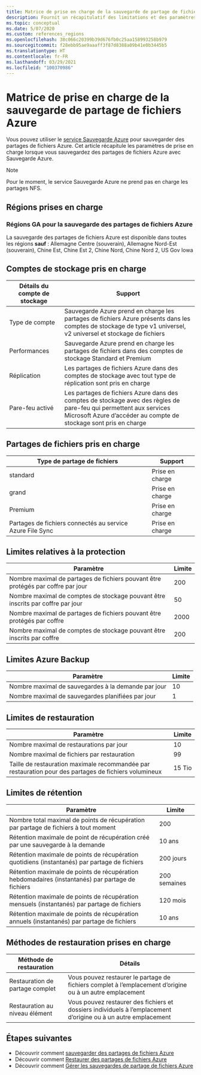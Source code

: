 ```yaml
---
title: Matrice de prise en charge de la sauvegarde de partage de fichiers Azure
description: Fournit un récapitulatif des limitations et des paramètres de prise en charge lors de la sauvegarde de partages de fichiers Azure.
ms.topic: conceptual
ms.date: 5/07/2020
ms.custom: references_regions
ms.openlocfilehash: 38c066c20399b39d676fb0c25aa158993258b979
ms.sourcegitcommit: f28ebb95ae9aaaff3f87d8388a09b41e0b3445b5
ms.translationtype: HT
ms.contentlocale: fr-FR
ms.lasthandoff: 03/29/2021
ms.locfileid: "100370986"
---
```

# <a name="support-matrix-for-azure-file-share-backup"></a>Matrice de prise en charge de la sauvegarde de partage de fichiers Azure

Vous pouvez utiliser le [service Sauvegarde Azure](./backup-overview.md) pour sauvegarder des partages de fichiers Azure. Cet article récapitule les paramètres de prise en charge lorsque vous sauvegardez des partages de fichiers Azure avec Sauvegarde Azure.

> [!NOTE]
> Pour le moment, le service Sauvegarde Azure ne prend pas en charge les partages NFS.

## <a name="supported-regions"></a>Régions prises en charge

### <a name="ga-regions-for-azure-file-shares-backup"></a>Régions GA pour la sauvegarde des partages de fichiers Azure

La sauvegarde des partages de fichiers Azure est disponible dans toutes les régions **sauf** : Allemagne Centre (souverain), Allemagne Nord-Est (souverain), Chine Est, Chine Est 2, Chine Nord, Chine Nord 2, US Gov Iowa

## <a name="supported-storage-accounts"></a>Comptes de stockage pris en charge

| Détails du compte de stockage | Support                                                      |
| ------------------------ | ------------------------------------------------------------ |
| Type de compte            | Sauvegarde Azure prend en charge les partages de fichiers Azure présents dans les comptes de stockage de type v1 universel, v2 universel et stockage de fichiers |
| Performances              | Sauvegarde Azure prend en charge les partages de fichiers dans des comptes de stockage Standard et Premium |
| Réplication              | Les partages de fichiers Azure dans des comptes de stockage avec tout type de réplication sont pris en charge |
| Pare-feu activé         | Les partages de fichiers Azure dans des comptes de stockage avec des règles de pare-feu qui permettent aux services Microsoft Azure d’accéder au compte de stockage sont pris en charge|

## <a name="supported-file-shares"></a>Partages de fichiers pris en charge

| Type de partage de fichiers                                   | Support   |
| -------------------------------------------------- | --------- |
| standard                                           | Prise en charge |
| grand                                              | Prise en charge |
| Premium                                            | Prise en charge |
| Partages de fichiers connectés au service Azure File Sync | Prise en charge |

## <a name="protection-limits"></a>Limites relatives à la protection

| Paramètre                                                      | Limite |
| ------------------------------------------------------------ | ----- |
| Nombre maximal de partages de fichiers pouvant être protégés par coffre par jour| 200   |
| Nombre maximal de comptes de stockage pouvant être inscrits par coffre par jour | 50    |
| Nombre maximal de partages de fichiers pouvant être protégés par coffre | 2000   |
| Nombre maximal de comptes de stockage pouvant être inscrits par coffre | 200   |

## <a name="backup-limits"></a>Limites Azure Backup

| Paramètre                                      | Limite |
| -------------------------------------------- | ----- |
| Nombre maximal de sauvegardes à la demande par jour | 10   |
| Nombre maximal de sauvegardes planifiées par jour | 1     |

## <a name="restore-limits"></a>Limites de restauration

| Paramètre                                                      | Limite   |
| ------------------------------------------------------------ | ------- |
| Nombre maximal de restaurations par jour                           | 10      |
| Nombre maximal de fichiers par restauration                         | 99      |
| Taille de restauration maximale recommandée par restauration pour des partages de fichiers volumineux | 15 Tio |

## <a name="retention-limits"></a>Limites de rétention

| Paramètre                                                      | Limite    |
| ------------------------------------------------------------ | -------- |
| Nombre total maximal de points de récupération par partage de fichiers à tout moment | 200      |
| Rétention maximale de point de récupération créé par une sauvegarde à la demande | 10 ans |
| Rétention maximale de points de récupération quotidiens (instantanés) par partage de fichiers| 200 jours |
| Rétention maximale de points de récupération hebdomadaires (instantanés) par partage de fichiers | 200 semaines |
| Rétention maximale de points de récupération mensuels (instantanés) par partage de fichiers | 120 mois |
| Rétention maximale de points de récupération annuels (instantanés) par partage de fichiers | 10 ans |

## <a name="supported-restore-methods"></a>Méthodes de restauration prises en charge

| Méthode de restauration     | Détails                                                      |
| ------------------ | ------------------------------------------------------------ |
| Restauration de partage complet | Vous pouvez restaurer le partage de fichiers complet à l’emplacement d’origine ou à un autre emplacement |
| Restauration au niveau élément | Vous pouvez restaurer des fichiers et dossiers individuels à l’emplacement d’origine ou à un autre emplacement |

## <a name="next-steps"></a>Étapes suivantes

* Découvrir comment [sauvegarder des partages de fichiers Azure](backup-afs.md)
* Découvrir comment [Restaurer des partages de fichiers Azure](restore-afs.md)
* Découvrir comment [Gérer les sauvegardes de partage de fichiers Azure](manage-afs-backup.md)
